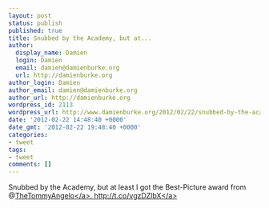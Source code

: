 ```yaml
---
layout: post
status: publish
published: true
title: Snubbed by the Academy, but at...
author:
  display_name: Damien
  login: Damien
  email: damien@damienburke.org
  url: http://damienburke.org
author_login: Damien
author_email: damien@damienburke.org
author_url: http://damienburke.org
wordpress_id: 2113
wordpress_url: http://www.damienburke.org/2012/02/22/snubbed-by-the-academy-but-at/
date: '2012-02-22 14:48:40 +0000'
date_gmt: '2012-02-22 19:48:40 +0000'
categories:
- tweet
tags:
- tweet
comments: []
---
```

<p>Snubbed by the Academy, but at least I got the Best-Picture award from @<a href="http:&#47;&#47;twitter.com&#47;TheTommyAngelo" class="aktt_username">TheTommyAngelo<&#47;a>. <a href="http:&#47;&#47;t.co&#47;vgzDZlbX" rel="nofollow">http:&#47;&#47;t.co&#47;vgzDZlbX<&#47;a></p>
